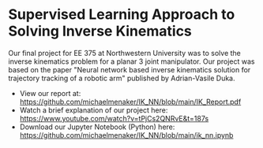# Supervised Learning Approach to Solving Inverse Kinematics
Our final project for EE 375 at Northwestern University was to solve the inverse kinematics problem for a planar 3 joint manipulator. Our project was based on the paper 
"Neural network based inverse kinematics solution for trajectory tracking of a robotic arm" published by Adrian-Vasile Duka.

  - View our report at: https://github.com/michaelmenaker/IK_NN/blob/main/IK_Report.pdf
  - Watch a brief explanation of our project here: https://www.youtube.com/watch?v=tPjCs2QNRvE&t=187s
  - Download our Jupyter Notebook (Python) here: https://github.com/michaelmenaker/IK_NN/blob/main/ik_nn.ipynb
  
 

